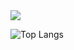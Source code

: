<picture>
  <source
    srcset="https://github-readme-stats.vercel.app/api?username=kimankim0001&show_icons=true&theme=dark"
    media="(prefers-color-scheme: dark)"
  />
  <source
    srcset="https://github-readme-stats.vercel.app/api?username=kimankim0001&show_icons=true"
    media="(prefers-color-scheme: light), (prefers-color-scheme: no-preference)"
  />
  <img src="https://github-readme-stats.vercel.app/api?username=kimankim0001&show_icons=true" />
</picture>

![Top Langs](https://github-readme-stats.vercel.app/api/top-langs/?username=kimankim0001&layout=compact)
